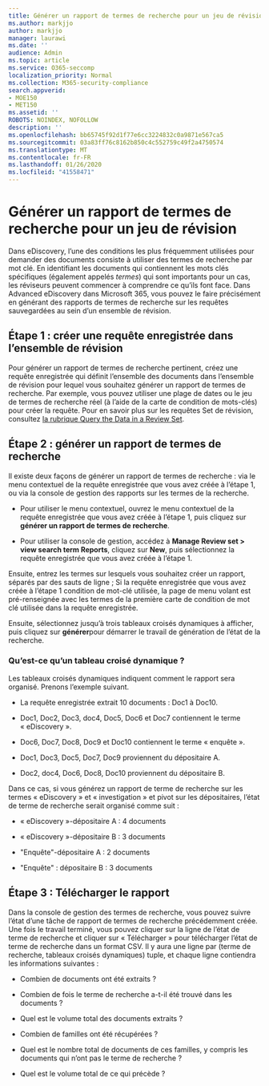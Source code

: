 ```yaml
---
title: Générer un rapport de termes de recherche pour un jeu de révision
ms.author: markjjo
author: markjjo
manager: laurawi
ms.date: ''
audience: Admin
ms.topic: article
ms.service: O365-seccomp
localization_priority: Normal
ms.collection: M365-security-compliance
search.appverid:
- MOE150
- MET150
ms.assetid: ''
ROBOTS: NOINDEX, NOFOLLOW
description: ''
ms.openlocfilehash: bb65745f92d1f77e6cc3224832c0a9871e567ca5
ms.sourcegitcommit: 03a83ff76c8162b850c4c552759c49f2a4750574
ms.translationtype: MT
ms.contentlocale: fr-FR
ms.lasthandoff: 01/26/2020
ms.locfileid: "41558471"
---
```

# <a name="generate-search-term-report-for-a-review-set"></a>Générer un rapport de termes de recherche pour un jeu de révision

Dans eDiscovery, l’une des conditions les plus fréquemment utilisées pour demander des documents consiste à utiliser des termes de recherche par mot clé. En identifiant les documents qui contiennent les mots clés spécifiques (également appelés *termes*) qui sont importants pour un cas, les réviseurs peuvent commencer à comprendre ce qu’ils font face. Dans Advanced eDiscovery dans Microsoft 365, vous pouvez le faire précisément en générant des rapports de termes de recherche sur les requêtes sauvegardées au sein d’un ensemble de révision.

## <a name="step-1-create-a-saved-query-in-the-review-set"></a>Étape 1 : créer une requête enregistrée dans l’ensemble de révision

Pour générer un rapport de termes de recherche pertinent, créez une requête enregistrée qui définit l’ensemble des documents dans l’ensemble de révision pour lequel vous souhaitez générer un rapport de termes de recherche. Par exemple, vous pouvez utiliser une plage de dates ou le jeu de termes de recherche réel (à l’aide de la carte de condition de mots-clés) pour créer la requête. Pour en savoir plus sur les requêtes Set de révision, consultez [la rubrique Query the Data in a Review Set](review-set-search.md).

## <a name="step-2-generate-a-search-term-report"></a>Étape 2 : générer un rapport de termes de recherche

Il existe deux façons de générer un rapport de termes de recherche : via le menu contextuel de la requête enregistrée que vous avez créée à l’étape 1, ou via la console de gestion des rapports sur les termes de la recherche.

- Pour utiliser le menu contextuel, ouvrez le menu contextuel de la requête enregistrée que vous avez créée à l’étape 1, puis cliquez sur **générer un rapport de termes de recherche**.

- Pour utiliser la console de gestion, accédez à **Manage Review set > view search term Reports**, cliquez sur **New**, puis sélectionnez la requête enregistrée que vous avez créée à l’étape 1.

Ensuite, entrez les termes sur lesquels vous souhaitez créer un rapport, séparés par des sauts de ligne ; Si la requête enregistrée que vous avez créée à l’étape 1 condition de mot-clé utilisée, la page de menu volant est pré-renseignée avec les termes de la première carte de condition de mot clé utilisée dans la requête enregistrée.

Ensuite, sélectionnez jusqu’à trois tableaux croisés dynamiques à afficher, puis cliquez sur **générer**pour démarrer le travail de génération de l’état de la recherche.

### <a name="what-is-a-pivot"></a>Qu’est-ce qu’un tableau croisé dynamique ?

Les tableaux croisés dynamiques indiquent comment le rapport sera organisé. Prenons l’exemple suivant.

- La requête enregistrée extrait 10 documents : Doc1 à Doc10.

- Doc1, Doc2, Doc3, doc4, Doc5, Doc6 et Doc7 contiennent le terme « eDiscovery ».

- Doc6, Doc7, Doc8, Doc9 et Doc10 contiennent le terme « enquête ».

- Doc1, Doc3, Doc5, Doc7, Doc9 proviennent du dépositaire A.

- Doc2, doc4, Doc6, Doc8, Doc10 proviennent du dépositaire B.

Dans ce cas, si vous générez un rapport de terme de recherche sur les termes « eDiscovery » et « investigation » et pivot sur les dépositaires, l’état de terme de recherche serait organisé comme suit :

- « eDiscovery »-dépositaire A : 4 documents

- « eDiscovery »-dépositaire B : 3 documents

- "Enquête"-dépositaire A : 2 documents

- "Enquête" : dépositaire B : 3 documents

## <a name="step-3-download-report"></a>Étape 3 : Télécharger le rapport

Dans la console de gestion des termes de recherche, vous pouvez suivre l’état d’une tâche de rapport de termes de recherche précédemment créée. Une fois le travail terminé, vous pouvez cliquer sur la ligne de l’état de terme de recherche et cliquer sur « Télécharger » pour télécharger l’état de terme de recherche dans un format CSV. Il y aura une ligne par (terme de recherche, tableaux croisés dynamiques) tuple, et chaque ligne contiendra les informations suivantes :

- Combien de documents ont été extraits ?

- Combien de fois le terme de recherche a-t-il été trouvé dans les documents ?

- Quel est le volume total des documents extraits ?

- Combien de familles ont été récupérées ?

- Quel est le nombre total de documents de ces familles, y compris les documents qui n’ont pas le terme de recherche ?

- Quel est le volume total de ce qui précède ?